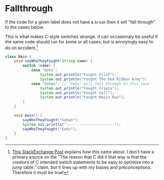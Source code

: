 # Fallthrough

If the code for a given label does not have a `break` then it will "fall through"
to the cases below.

This is what makes C-style switches strange. It can occasionaly be useful if the same code should
run for some or all cases, but is annoyingly easy to do on accident.[^history] 

```java
class Main {
    void sayWhoTheyFought(String name) {
        switch (name) {
            case "Goku":
                System.out.println("Fought Pilaf");
                System.out.println("Fought The Red Ribbon Army");
            case "Gohan": // "Goku" will fall through to this case
                System.out.println("Fought Frieza");
                System.out.println("Fought Cell");
                System.out.println("Fought Majin Buu");
        }
    }
    
    void main() {
        sayWhoTheyFought("Gohan");
        System.out.println("----------------------");
        sayWhoTheyFought("Goku");
    }
}
```

[^history]: [This StackExchange Post](https://softwareengineering.stackexchange.com/questions/162615/why-dont-languages-use-explicit-fall-through-on-switch-statements) explains how this came about. I don't have a primary source on the "The reason that C did it that way is that the creators of C intended switch statements to be easy to optimize into a jump table." claim, but it lines up with my biases and preconceptions. Therefore it must be true!